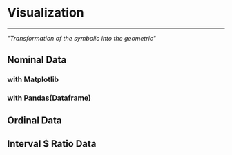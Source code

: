 # Visualization
---
_"Transformation of the symbolic into the geometric"_

## Nominal Data
### with Matplotlib

### with Pandas(Dataframe)

## Ordinal Data

## Interval $ Ratio Data
